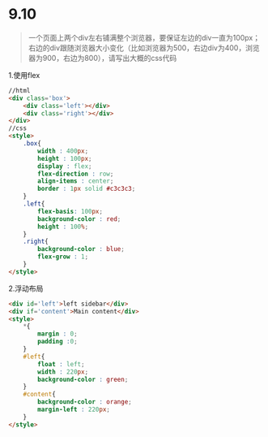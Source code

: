 # 9.10

> 一个页面上两个div左右铺满整个浏览器，要保证左边的div一直为100px；右边的div跟随浏览器大小变化（比如浏览器为500，右边div为400，浏览器为900，右边为800），请写出大概的css代码

1.使用flex

```html
//html
<div class='box'>
    <div class='left'></div>
    <div class='right'></div>
</div>
//css
<style>
    .box{
        width : 400px;
        height : 100px;
        display : flex;
        flex-direction : row;
        align-items : center;
        border : 1px solid #c3c3c3;
    }
    .left{
        flex-basis: 100px;
        background-color : red;
        height : 100%;
    }
    .right{
        background-color : blue;
        flex-grow : 1;
    }
</style>
```

2.浮动布局

```html
<div id='left'>left sidebar</div>
<div if='content'>Main content</div>
<style>
    *{
        margin : 0;
        padding :0;
    }
    #left{
        float : left;
        width : 220px;
        background-color : green;
    }
    #content{
        background-color : orange;
        margin-left : 220px;
    }
</style>
```

